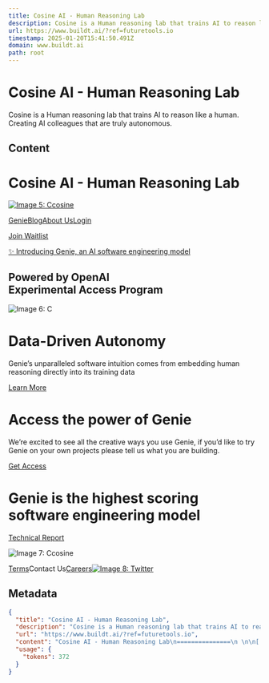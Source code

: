 ```yaml
---
title: Cosine AI - Human Reasoning Lab
description: Cosine is a Human reasoning lab that trains AI to reason like a human. Creating AI colleagues that are truly autonomous.
url: https://www.buildt.ai/?ref=futuretools.io
timestamp: 2025-01-20T15:41:50.491Z
domain: www.buildt.ai
path: root
---
```


# Cosine AI - Human Reasoning Lab


Cosine is a Human reasoning lab that trains AI to reason like a human. Creating AI colleagues that are truly autonomous.


## Content

Cosine AI - Human Reasoning Lab
===============
 

[![Image 5: C](https://www.buildt.ai/resources/cosine-c-black.png)cosine](https://www.buildt.ai/)

[Genie](https://www.buildt.ai/genie)[Blog](https://www.buildt.ai/blog)[About Us](https://www.buildt.ai/about)[Login](https://www.buildt.ai/login)

[Join Waitlist](https://www.buildt.ai/register)

[✨ Introducing Genie, an AI software engineering model](https://www.buildt.ai/genie)

Powered by OpenAI  
Experimental Access Program
-----------------------------------------------

![Image 6: C](https://www.buildt.ai/resources/cosine-c-black.png)

Data-Driven Autonomy
====================

Genie’s unparalleled software intuition comes from embedding human reasoning directly into its training data

[Learn More](https://www.buildt.ai/genie)

Access the power of Genie
=========================

We’re excited to see all the creative ways you use Genie, if you’d like to try Genie on your own projects please tell us what you are building.

[Get Access](https://go.cosine.sh/get-genie)

Genie is the highest scoring software engineering model
=======================================================

[Technical Report](https://cosine.sh/blog/genie-technical-report)

![Image 7: C](https://www.buildt.ai/resources/cosine-c-black.png)cosine

[Terms](https://www.buildt.ai/legal/terms)Contact Us[Careers](https://app.dover.io/jobs/cosine)[![Image 8: Twitter](https://www.buildt.ai/_astro/x.BCpZt-mX.png)](https://go.cosine.sh/twitter)

## Metadata

```json
{
  "title": "Cosine AI - Human Reasoning Lab",
  "description": "Cosine is a Human reasoning lab that trains AI to reason like a human. Creating AI colleagues that are truly autonomous.",
  "url": "https://www.buildt.ai/?ref=futuretools.io",
  "content": "Cosine AI - Human Reasoning Lab\n===============\n \n\n[![Image 5: C](https://www.buildt.ai/resources/cosine-c-black.png)cosine](https://www.buildt.ai/)\n\n[Genie](https://www.buildt.ai/genie)[Blog](https://www.buildt.ai/blog)[About Us](https://www.buildt.ai/about)[Login](https://www.buildt.ai/login)\n\n[Join Waitlist](https://www.buildt.ai/register)\n\n[✨ Introducing Genie, an AI software engineering model](https://www.buildt.ai/genie)\n\nPowered by OpenAI  \nExperimental Access Program\n-----------------------------------------------\n\n![Image 6: C](https://www.buildt.ai/resources/cosine-c-black.png)\n\nData-Driven Autonomy\n====================\n\nGenie’s unparalleled software intuition comes from embedding human reasoning directly into its training data\n\n[Learn More](https://www.buildt.ai/genie)\n\nAccess the power of Genie\n=========================\n\nWe’re excited to see all the creative ways you use Genie, if you’d like to try Genie on your own projects please tell us what you are building.\n\n[Get Access](https://go.cosine.sh/get-genie)\n\nGenie is the highest scoring software engineering model\n=======================================================\n\n[Technical Report](https://cosine.sh/blog/genie-technical-report)\n\n![Image 7: C](https://www.buildt.ai/resources/cosine-c-black.png)cosine\n\n[Terms](https://www.buildt.ai/legal/terms)Contact Us[Careers](https://app.dover.io/jobs/cosine)[![Image 8: Twitter](https://www.buildt.ai/_astro/x.BCpZt-mX.png)](https://go.cosine.sh/twitter)",
  "usage": {
    "tokens": 372
  }
}
```
